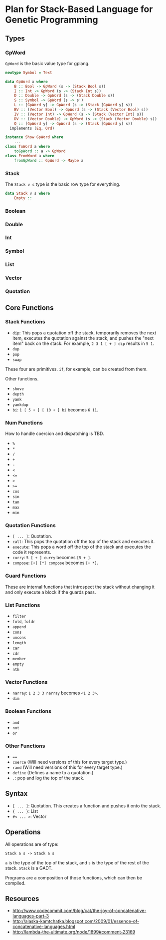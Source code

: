 
# Plan for Stack-Based Language for Genetic Programming

## Types

### GpWord

`GpWord` is the basic value type for gplang.

```haskell
newtype Symbol = Text

data GpWord x where
    B :: Bool -> GpWord (s -> (Stack Bool s))
    I :: Int -> GpWord (s -> (Stack Int s))
    D :: Double -> GpWord (s -> (Stack Double s))
    S :: Symbol -> GpWord (s -> s')
    L :: [GpWord y] -> GpWord (s -> (Stack [GpWord y] s))
    BV :: (Vector Bool) -> GpWord (s -> (Stack (Vector Bool) s))
    IV :: (Vector Int) -> GpWord (s -> (Stack (Vector Int) s))
    DV :: (Vector Double) -> GpWord (s -> (Stack (Vector Double) s))
    Q :: [GpWord y] -> GpWord (s -> (Stack [GpWord y] s))
  implements (Eq, Ord)

instance Show GpWord where
    ...
class ToWord a where
    toGpWord :: a -> GpWord
class FromWord a where
    fromGpWord :: GpWord -> Maybe a
```

### Stack

The `Stack v s` type is the basic row type for everything.

```haskell
data Stack v s where
    Empty :: 
```

### Boolean

### Double

### Int

### Symbol

### List

### Vector

### Quotation

## Core Functions

### Stack Functions

* `dip`: This pops a quotation off the stack, temporarily removes the next
  item, executes the quotation against the stack, and pushes the "next item"
  back on the stack.  For example, `2 3 1 [ + ] dip` results in `5 1`.
* `dup`
* `pop`
* `swap`

These four are primitives. `if`, for example, can be created from them.

Other functions.

* `shove`
* `depth`
* `yank`
* `yankdup`
* `bi`: `1 [ 5 + ] [ 10 + ] bi` becomes `6 11`.

### Num Functions

How to handle coercion and dispatching is TBD.

* `%`
* `*`
* `/`
* `+`
* `-`
* `<`
* `<=`
* `>`
* `>=`
* `cos`
* `sin`
* `tan`
* `max`
* `min`

### Quotation Functions

* `[ ... ]`: Quotation.
* `call`: This pops the quotation off the top of the stack and executes it.
* `execute`: This pops a word off the top of the stack and executes the code it
  represents.
* `curry`: `5 [ + ] curry` becomes `[5 + ]`.
* `compose`: `[+] [*] compose` becomes `[+ *]`.

### Guard Functions

These are internal functions that introspect the stack without changing it and
only execute a block if the guards pass.

### List Functions

* `filter`
* `fold`, `foldr`
* `append`
* `cons`
* `uncons`
* `length`
* `car`
* `cdr`
* `member`
* `empty`
* `nth`

### Vector Functions

* `narray`: `1 2 3 3 narray` becomes `<1 2 3>`.
* `dim`

### Boolean Functions

* `and`
* `not`
* `or`

### Other Functions

* `==`
* `coerce` (Will need versions of this for every target type.)
* `rand` (Will need versions of this for every target type.)
* `define` (Defines a name to a quotation.)
* `.`: pop and log the top of the stack.

## Syntax

* `[ ... ]`: Quotation. This creates a function and pushes it onto the stack.
* `{ ... }`: List
* `#< ... >`: Vector

## Operations

All operations are of type:

    Stack a s -> Stack a s 

`a` is the type of the top of the stack, and `s` is the type of the rest of the
stack. `Stack` is a GADT.

Programs are a composition of those functions, which can then be compiled.

## Resources

* http://www.codecommit.com/blog/cat/the-joy-of-concatenative-languages-part-3
* http://alaska-kamtchatka.blogspot.com/2009/01/essence-of-concatenative-languages.html
* http://lambda-the-ultimate.org/node/1899#comment-23169


